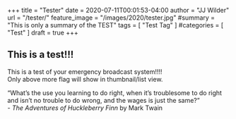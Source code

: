 +++
title = "Tester"
date = 2020-07-11T00:01:53-04:00
author = "JJ Wilder"
url = "/tester/"
feature_image = "/images/2020/tester.jpg"
#summary = "This is only a summary of the TEST"
tags = [ "Test Tag" ]
#categories = [ "Test" ]
draft = true
+++

## This is a test!!!

This is a test of your emergency broadcast system!!!!  
Only above more flag will show in thumbnail/list view.
<!--more-->

“What’s the use you learning to do right, when it’s troublesome to do right and isn’t no trouble to do wrong, and the wages is just the same?”  
*- The Adventures of Huckleberry Finn* by Mark Twain